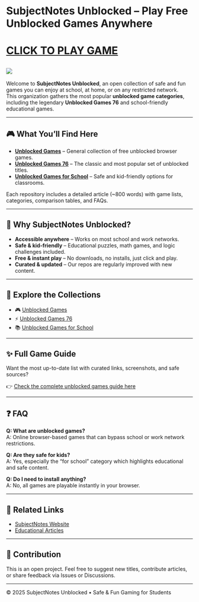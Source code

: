 # SubjectNotes Unblocked – Play Free Unblocked Games Anywhere

<h1><a href="https://subjectnotes2.website">CLICK TO PLAY GAME</a></h1>

<a href="https://biolyze.space/"><img src="https://1lesson1.email/gamez.png"></a>
---
Welcome to **SubjectNotes Unblocked**, an open collection of safe and fun games you can enjoy at school, at home, or on any restricted network.  
This organization gathers the most popular **unblocked game categories**, including the legendary **Unblocked Games 76** and school-friendly educational games.  

---

## 🎮 What You’ll Find Here
- **[Unblocked Games](https://github.com/subjectnotes-unblocked/unblocked-games)** – General collection of free unblocked browser games.  
- **[Unblocked Games 76](https://github.com/subjectnotes-unblocked/unblocked-games-76)** – The classic and most popular set of unblocked titles.  
- **[Unblocked Games for School](https://github.com/subjectnotes-unblocked/unblocked-games-for-school)** – Safe and kid-friendly options for classrooms.  

Each repository includes a detailed article (~800 words) with game lists, categories, comparison tables, and FAQs.  

---

## 🚀 Why SubjectNotes Unblocked?
- **Accessible anywhere** – Works on most school and work networks.  
- **Safe & kid-friendly** – Educational puzzles, math games, and logic challenges included.  
- **Free & instant play** – No downloads, no installs, just click and play.  
- **Curated & updated** – Our repos are regularly improved with new content.  

---

## 📌 Explore the Collections
- 🎮 [Unblocked Games](https://github.com/subjectnotes-unblocked/unblocked-games)  
- ⚡ [Unblocked Games 76](https://github.com/subjectnotes-unblocked/unblocked-games-76)  
- 📚 [Unblocked Games for School](https://github.com/subjectnotes-unblocked/unblocked-games-for-school)  

---

## ✨ Full Game Guide
Want the most up-to-date list with curated links, screenshots, and safe sources?  

👉 [Check the complete unblocked games guide here](https://subjectnotes2.website)  

---

## ❓ FAQ
**Q: What are unblocked games?**  
A: Online browser-based games that can bypass school or work network restrictions.  

**Q: Are they safe for kids?**  
A: Yes, especially the “for school” category which highlights educational and safe content.  

**Q: Do I need to install anything?**  
A: No, all games are playable instantly in your browser.  

---

## 📖 Related Links
- [SubjectNotes Website](https://subjectnotes2.website)  
- [Educational Articles](https://subjectnotes2.website)  

---

## 📢 Contribution
This is an open project. Feel free to suggest new titles, contribute articles, or share feedback via Issues or Discussions.  

---

© 2025 SubjectNotes Unblocked • Safe & Fun Gaming for Students
